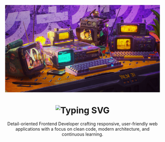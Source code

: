 <main align="center">
  <img src="https://github.com/gabo182b/gabo182b/blob/main/wallhaven-1q83qg.jpg" alt="Retro futuristic desktop">

  <h1>
    <img src="https://readme-typing-svg.herokuapp.com?font=Fira+Code&pause=1000&color=FFFFFF&width=435&lines=Hi%2C+I'm+Gabriel." alt="Typing 
    SVG" />
  </h1>
  Detail-oriented Frontend Developer crafting responsive, user-friendly web applications with a focus on clean code, modern architecture,      and continuous learning.
</main>

